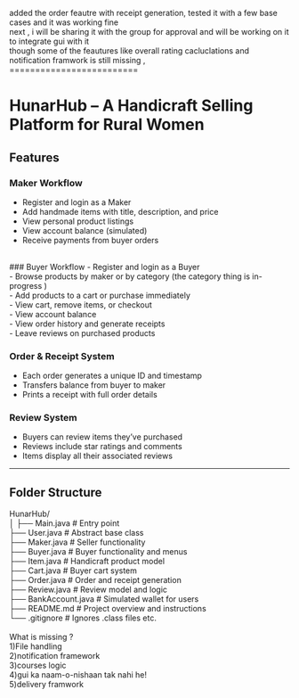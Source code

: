added the order feautre with receipt generation, tested it with a few base cases and it was working fine <br>
next , i will be sharing it with the group for approval and will be working on it to integrate gui with it <br>
though some of the feautures like overall rating cacluclations and notification framwork is still missing ,
 <br>=========================<br>
# HunarHub – A Handicraft Selling Platform for Rural Women 

## Features

###  Maker Workflow
- Register and login as a Maker <br>
- Add handmade items with title, description, and price <br>
- View personal product listings <br>
- View account balance (simulated) <br>
- Receive payments from buyer orders <br>
 <br>
### Buyer Workflow
- Register and login as a Buyer <br>
- Browse products by maker or by category (the category thing is in-progress ) <br>
- Add products to a cart or purchase immediately <br>
- View cart, remove items, or checkout <br>
- View account balance <br>
- View order history and generate receipts <br>
- Leave reviews on purchased products <br>

###  Order & Receipt System <br>
- Each order generates a unique ID and timestamp <br>
- Transfers balance from buyer to maker <br>
- Prints a receipt with full order details <br>

###  Review System <br>
- Buyers can review items they’ve purchased <br>
- Reviews include star ratings and comments <br>
- Items display all their associated reviews <br>

---

## Folder Structure <br>
HunarHub/ <br>
│
├── Main.java # Entry point <br>
├── User.java # Abstract base class <br>
├── Maker.java # Seller functionality <br>
├── Buyer.java # Buyer functionality and menus <br>
├── Item.java # Handicraft product model <br>
├── Cart.java # Buyer cart system <br>
├── Order.java # Order and receipt generation <br>
├── Review.java # Review model and logic <br>
├── BankAccount.java # Simulated wallet for users <br>
├── README.md # Project overview and instructions <br>
└── .gitignore # Ignores .class files etc. <br>
<br>
What is missing ?<br>
1)File handling <br>
2)notification framework <br>
3)courses logic <br>
4)gui ka naam-o-nishaan tak nahi he! <br>
5)delivery framwork <br>



